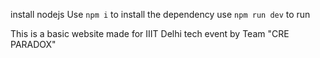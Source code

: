 install nodejs
Use `npm i` to install the dependency
use `npm run dev` to run 


This is a basic website made for IIIT Delhi tech event by Team "CRE PARADOX"
